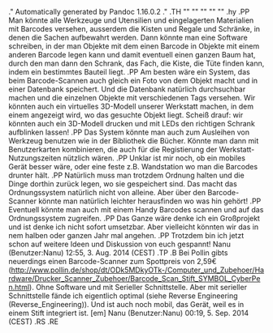 .\" Automatically generated by Pandoc 1.16.0.2
.\"
.TH "" "" "" "" ""
.hy
.PP
Man könnte alle Werkzeuge und Utensilien und eingelagerten Materialien
mit Barcodes versehen, ausserdem die Kisten und Regale und Schränke, in
denen die Sachen aufbewahrt werden.
Dann könnte man eine Software schreiben, in der man Objekte mit dem
einen Barcode in Objekte mit einem anderen Barcode legen kann und damit
eventuell einen ganzen Baum hat, durch den man dann den Schrank, das
Fach, die Kiste, die Tüte finden kann, indem ein bestimmtes Bauteil
liegt.
.PP
Am besten wäre ein System, das beim Barcode\-Scannen auch gleich ein
Foto von dem Objekt macht und in einer Datenbank speichert.
Und die Datenbank natürlich durchsuchbar machen und die einzelnen
Objekte mit verschiedenen Tags versehen.
Wir könnten auch ein virtuelles 3D\-Modell unserer Werkstatt machen, in
dem einem angezeigt wird, wo das gesuchte Objekt liegt.
Scheiß drauf: wir könnten auch ein 3D\-Modell drucken und mit LEDs den
richtigen Schrank aufblinken lassen!
.PP
Das System könnte man auch zum Ausleihen von Werkzeug benutzen wie in
der Bibliothek die Bücher.
Könnte man dann mit Benutzerkarten kombinieren, die auch für die
Registierung der Werkstatt\-Nutzungszeiten nützlich wären.
.PP
Unklar ist mir noch, ob ein mobiles Gerät besser wäre, oder eine feste
z.B.
Wandstation wo man die Barcodes drunter hält.
.PP
Natürlich muss man trotzdem Ordnung halten und die Dinge dorthin zurück
legen, wo sie gespeichert sind.
Das macht das Ordnungssystem natürlich nicht von alleine.
Aber über den Barcode\-Scanner könnte man natürlich leichter
herausfinden wo was hin gehört!
.PP
Eventuell könnte man auch mit einem Handy Barcodes scannen und auf das
Ordnungssystem zugreifen.
.PP
Das Ganze wäre denke ich ein Großprojekt und ist denke ich nicht sofort
umsetzbar.
Aber vielleicht könnten wir das in nem halben oder ganzen Jahr mal
angehen.
.PP
Trotzdem bin ich jetzt schon auf weitere Ideen und Diskussion von euch
gespannt! Nanu (Benutzer:Nanu) 12:55, 3.
Aug.
2014 (CEST)
.TP
.B 
Bei Pollin gibts neuerdings einen Barcode\-Scanner zum Spottpreis von
2,59€ (http://www.pollin.de/shop/dt/ODk5MDkyOTk-/Computer_und_Zubehoer/Hardware/Drucker_Scanner_Zubehoer/Barcode_Scan_Stift_SYMBOL_CyberPen.html).
Ohne Software und mit Serieller Schnittstelle.
Aber mit serieller Schnittstelle fände ich eigentlich optimal (siehe
Reverse Engineering (Reverse_Engineering)).
Und ist auch noch mobil, das Gerät, weil es in einem Stift integriert
ist.
\[em] Nanu (Benutzer:Nanu) 00:19, 5.
Sep.
2014 (CEST)
.RS
.RE
